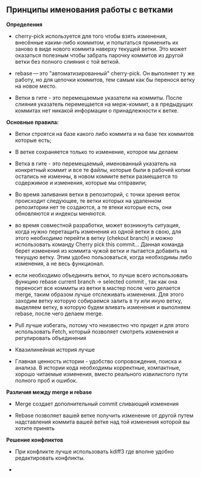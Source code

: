 ## Принципы именования работы с ветками

**Определения**
- cherry-pick используется для того чтобы взять изменения, 
внесённые каким-либо коммитом, и попытаться применить их заново 
в виде нового коммита наверху текущей ветки. 
Это может оказаться полезным чтобы забрать парочку коммитов из другой 
ветки без полного слияния с той веткой.

- rebase — это "автоматизированный" cherry-pick.
Он выполняет ту же работу, но для цепочки коммитов, 
тем самым как бы перенося ветку на новое место.  

- Ветки в гите - это перемещаемые указатели на коммиты. 
После слияния указатель перемещается на мерж-коммит, 
а в предыдущих коммитах нет никакой информации о принадлежности к ветке.
  
**Основные правила:**

-  Ветки строятся на базе какого либо коммита и на базе тех коммитов которые есть;

- В ветке сохраняется только то изменение, которое мы делаем

- Ветка в гите - это перемещаемый, именованный указатель на конкретный коммит и все те файлы, 
которые были в рабочей копии остались не изменны, в новом коммите ветки размещается то содержимое и изменения,
которые мы отправили; 

- Во время заливания ветки в репозиторий, с точки зрения веток происходит следующее, 
те ветки которых на удаленном репозитории нет те создаются, а те втеки которые есть,
они обновляются и индексы меняются.

- во время совместной разработки, может возникнуть ситуация, когда нужно перетащить 
изменения из одной ветки в свою, для этого необходимо перейти в  ветку (chekout branch) 
и можно использовать команду Cherry pick this commit... Данная команда берет изменения 
из коммита чужой ветки и пытается добавить на текущую ветку. Этим удобно пользоваться, когда необходимы
либо изменения, а не весь функционал.

- если необходимо объединить ветки, 
то лучше всего использовать функцию rebase current branch -> selected commit , так как 
она переносит все коммиты из ветки в мастер после чего делается merge, 
таким образом лучше отслеживать изменения. Для этого заходим ветку которую собираемся
залить в ту или иную ветку, выделяем ветку, в которую будем вливать изменения и выполняем 
rebase, после чего делаем merge. 

- Pull лучше избегать, потому что неизвестно что придет и для этого использовать Fetch,
который позволяет смотреть изменения и регулировать объединения

- Квазилинейная история лучше

- Главная ценность истории - удобство сопровождения, поиска и анализа. 
В истории кода необходимы корректные, компактные, хорошо читаемые изменения, 
вместо реального извилистого пути полного проб и ошибок.


**Различия между merge и rebase**

- Merge создает дополнительный commit сливающий изменения

- Rebase позволяет вашей ветке получить изменение от другой путем 
надставления коммита вашей ветке
над той изменения которой вы хотите принять

**Решение конфликтов**

- При конфликте лучше использовать kdiff3 где вполне удобно редактировать конфликты.

- 